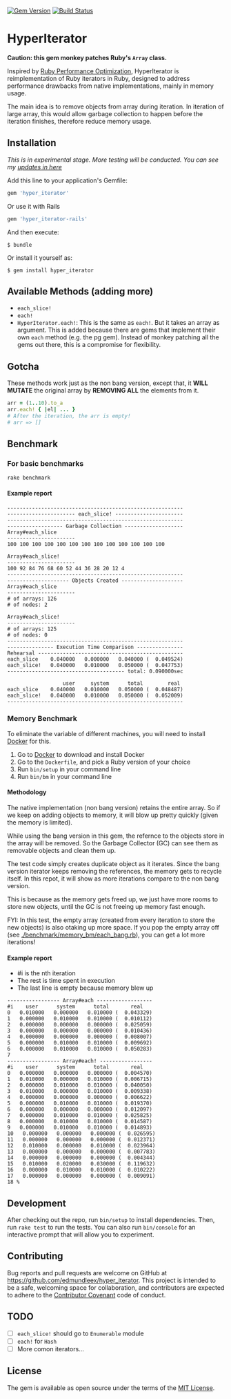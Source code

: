 [![Gem Version](https://badge.fury.io/rb/hyper_iterator.svg)](https://badge.fury.io/rb/hyper_iterator)
[![Build Status](https://travis-ci.org/EdmundLeex/hyper_iterator.svg?branch=master)](https://travis-ci.org/EdmundLeex/hyper_iterator)

# HyperIterator

**Caution: this gem monkey patches Ruby's `Array` class.**

Inspired by [Ruby Performance Optimization](https://media.pragprog.com/titles/adrpo/iterators.pdf), 
HyperIterator is reimplementation of Ruby iterators in Ruby, designed to address performance 
drawbacks from native implementations, mainly in memory usage.

The main idea is to remove objects from array during iteration. In iteration of large array, 
this would allow garbage collection to happen before the iteration finishes, therefore reduce 
memory usage.

## Installation

*This is in experimental stage. More testing will be conducted.*
*You can see my [updates in here](UPDATE.md)*

Add this line to your application's Gemfile:

```ruby
gem 'hyper_iterator'
```

Or use it with Rails

```ruby
gem 'hyper_iterator-rails'
```

And then execute:

    $ bundle

Or install it yourself as:

    $ gem install hyper_iterator

## Available Methods (adding more)

- `each_slice!`
- `each!`
- `HyperIterator.each!`: This is the same as `each!`. But it takes an array as argument. 
This is added because there are gems that implement their own `each` method (e.g. the pg 
gem). Instead of monkey patching all the gems out there, this is a compromise for flexibility.

## Gotcha

These methods work just as the non bang version, except that, it **WILL MUTATE** the original array 
by **REMOVING ALL** the elements from it.

```ruby
arr = (1..10).to_a
arr.each! { |el| ... }
# After the iteration, the arr is empty!
# arr => []
```

## Benchmark

### For basic benchmarks
```
rake benchmark
```

#### Example report

```
---------------------------------------------------------
---------------------- each_slice! ----------------------
---------------------------------------------------------
------------------ Garbage Collection -------------------
Array#each_slice
----------------------
100 100 100 100 100 100 100 100 100 100 100 100 100

Array#each_slice!
----------------------
100 92 84 76 68 60 52 44 36 28 20 12 4
---------------------------------------------------------
-------------------- Objects Created --------------------
Array#each_slice
----------------------
# of arrays: 126
# of nodes: 2

Array#each_slice!
----------------------
# of arrays: 125
# of nodes: 0
---------------------------------------------------------
--------------- Execution Time Comparison ---------------
Rehearsal -----------------------------------------------
each_slice    0.040000   0.000000   0.040000 (  0.049524)
each_slice!   0.040000   0.010000   0.050000 (  0.047753)
-------------------------------------- total: 0.090000sec

                  user     system      total        real
each_slice    0.040000   0.010000   0.050000 (  0.048487)
each_slice!   0.040000   0.010000   0.050000 (  0.052009)
---------------------------------------------------------
```

### Memory Benchmark

To eliminate the variable of different machines, you will need to install [Docker](https://docs.docker.com/engine/installation/) 
for this.

1. Go to [Docker](https://docs.docker.com/engine/installation/) to download and install Docker
2. Go to the `Dockerfile`, and pick a Ruby version of your choice
3. Run `bin/setup` in your command line
4. Run `bin/bm` in your command line

#### Methodology

The native implementation (non bang version) retains the entire array. So if we keep on adding objects to 
memory, it will blow up pretty quickly (given the memory is limited).

While using the bang version in this gem, the refernce to the objects store in the array will be removed. 
So the Garbage Collector (GC) can see them as removable objects and clean them up.

The test code simply creates duplicate object as it iterates. Since the bang version iterator keeps removing 
the references, the memory gets to recycle itself. In this repot, it will show as more iterations compare 
to the non bang version.

This is because as the memory gets freed up, we just have more rooms to store new objects, until the GC is 
not freeing up memory fast enough.

FYI: In this test, the empty array (created from every iteration to store the new objects) is also otaking 
up more space. If you pop the empty array off (see [./benchmark/memory_bm/each_bang.rb](./benchmark/memory_bm/each_bang.rb)), 
you can get a lot more iterations!

#### Example report

- #i is the nth iteration
- The rest is time spent in execution
- The last line is empty because memory blew up

```
----------------- Array#each ------------------
#i    user      system      total       real
0   0.010000   0.000000   0.010000 (  0.043329)
1   0.000000   0.010000   0.010000 (  0.010112)
2   0.000000   0.000000   0.000000 (  0.025059)
3   0.000000   0.000000   0.000000 (  0.010436)
4   0.000000   0.000000   0.000000 (  0.008007)
5   0.000000   0.010000   0.010000 (  0.009692)
6   0.000000   0.010000   0.010000 (  0.050283)
7
----------------- Array#each! -----------------
#i    user      system      total       real
0   0.000000   0.000000   0.000000 (  0.004570)
1   0.010000   0.000000   0.010000 (  0.006715)
2   0.000000   0.010000   0.010000 (  0.040050)
3   0.010000   0.000000   0.010000 (  0.009338)
4   0.000000   0.000000   0.000000 (  0.006622)
5   0.000000   0.010000   0.010000 (  0.019370)
6   0.000000   0.000000   0.000000 (  0.012097)
7   0.000000   0.010000   0.010000 (  0.025825)
8   0.000000   0.010000   0.010000 (  0.014587)
9   0.000000   0.010000   0.010000 (  0.014893)
10   0.000000   0.000000   0.000000 (  0.026595)
11   0.000000   0.000000   0.000000 (  0.012371)
12   0.010000   0.000000   0.010000 (  0.023964)
13   0.000000   0.000000   0.000000 (  0.007783)
14   0.000000   0.000000   0.000000 (  0.004344)
15   0.010000   0.020000   0.030000 (  0.119632)
16   0.000000   0.010000   0.010000 (  0.010222)
17   0.000000   0.000000   0.000000 (  0.009091)
18 %
```

## Development

After checking out the repo, run `bin/setup` to install dependencies. Then, run `rake test` to run the tests. You can also run `bin/console` for an interactive prompt that will allow you to experiment.

## Contributing

Bug reports and pull requests are welcome on GitHub at https://github.com/edmundleex/hyper_iterator. This project is intended to be a safe, welcoming space for collaboration, and contributors are expected to adhere to the [Contributor Covenant](http://contributor-covenant.org) code of conduct.

## TODO

- [ ] `each_slice!` should go to `Enumerable` module
- [ ] `each!` for `Hash`
- [ ] More comon iterators...

## License

The gem is available as open source under the terms of the [MIT License](http://opensource.org/licenses/MIT).

